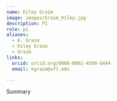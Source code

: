 ```yaml
---
name: Kiley Graim
image: images/Graim_Kiley.jpg
description: PI
role: pi
aliases:
  - K. Graim
  - Kiley Graim
  - Graim
links:
  orcid: orcid.org/0000-0002-4569-8444
  email: kgraim@ufl.edu

---
```

Summary
